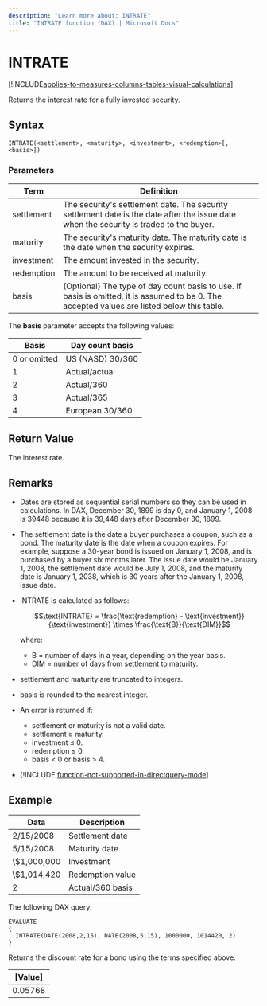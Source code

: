 ```yaml
---
description: "Learn more about: INTRATE"
title: "INTRATE function (DAX) | Microsoft Docs"
---
```


# INTRATE

[!INCLUDE[applies-to-measures-columns-tables-visual-calculations](includes/applies-to-measures-columns-tables-visual-calculations.md)]

Returns the interest rate for a fully invested security.

## Syntax

```dax
INTRATE(<settlement>, <maturity>, <investment>, <redemption>[, <basis>])
```

### Parameters

|Term|Definition|  
|--------|--------------|  
|settlement|The security's settlement date. The security settlement date is the date after the issue date when the security is traded to the buyer.|
|maturity|The security's maturity date. The maturity date is the date when the security expires.|
|investment|The amount invested in the security.|
|redemption|The amount to be received at maturity.|
|basis|(Optional) The type of day count basis to use. If basis is omitted, it is assumed to be 0. The accepted values are listed below this table.|

The **basis** parameter accepts the following values:

| **Basis**    | **Day count basis** |
| ------------ | ------------------- |
| 0 or omitted | US (NASD) 30/360    |
| 1            | Actual/actual       |
| 2            | Actual/360          |
| 3            | Actual/365          |
| 4            | European 30/360     |

## Return Value

The interest rate.

## Remarks

- Dates are stored as sequential serial numbers so they can be used in calculations. In DAX, December 30, 1899 is day 0, and January 1, 2008 is 39448 because it is 39,448 days after December 30, 1899.

- The settlement date is the date a buyer purchases a coupon, such as a bond. The maturity date is the date when a coupon expires. For example, suppose a 30-year bond is issued on January 1, 2008, and is purchased by a buyer six months later. The issue date would be January 1, 2008, the settlement date would be July 1, 2008, and the maturity date is January 1, 2038, which is 30 years after the January 1, 2008, issue date.

- INTRATE is calculated as follows:

  $$\text{INTRATE} = \frac{\text{redemption} - \text{investment}}{\text{investment}} \times \frac{\text{B}}{\text{DIM}}$$

  where:

  - $\text{B}$ = number of days in a year, depending on the year basis.
  - $\text{DIM}$ = number of days from settlement to maturity.

- settlement and maturity are truncated to integers.

- basis is rounded to the nearest integer.

- An error is returned if:
  - settlement or maturity is not a valid date.
  - settlement ≥ maturity.
  - investment ≤ 0.
  - redemption ≤ 0.
  - basis < 0 or basis > 4.

- [!INCLUDE [function-not-supported-in-directquery-mode](includes/function-not-supported-in-directquery-mode.md)]

## Example

| **Data**   | **Description**  |
| ---------- | ---------------- |
| 2/15/2008  | Settlement date  |
| 5/15/2008  | Maturity date    |
| \\$1,000,000 | Investment       |
| \\$1,014,420 | Redemption value |
| 2          | Actual/360 basis |

The following DAX query:

```dax
EVALUATE
{
  INTRATE(DATE(2008,2,15), DATE(2008,5,15), 1000000, 1014420, 2)
}
```

Returns the discount rate for a bond using the terms specified above.

| **[Value]** |
| ------------- |
| 0.05768       |
